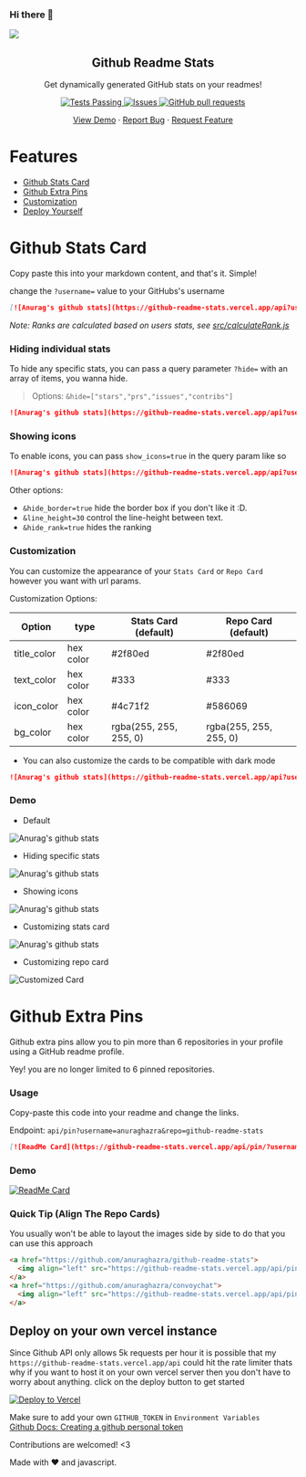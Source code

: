 ### Hi there 👋

<!--
**IshaanOhri/IshaanOhri** is a ✨ _special_ ✨ repository because its `README.md` (this file) appears on your GitHub profile.

Here are some ideas to get you started:

- 🔭 I’m currently working on ...
- 🌱 I’m currently learning ...
- 👯 I’m looking to collaborate on ...
- 🤔 I’m looking for help with ...
- 💬 Ask me about ...
- 📫 How to reach me: ...
- 😄 Pronouns: ...
- ⚡ Fun fact: ...
-->

![](https://github-readme-stats.vercel.app/api?username=IshaanOhri&show_icons=true)

<p align="center">
 <h2 align="center">Github Readme Stats</h2>
 <p align="center">Get dynamically generated GitHub stats on your readmes!</p>

  <p align="center">
    <a href="https://github.com/anuraghazra/github-readme-stats/actions">
      <img alt="Tests Passing" src="https://github.com/anuraghazra/github-readme-stats/workflows/Test/badge.svg" />
    </a>
    <a href="https://github.com/anuraghazra/github-readme-stats/issues">
      <img alt="Issues" src="https://img.shields.io/github/issues/anuraghazra/github-readme-stats?color=0088ff" />
    </a>
    <a href="https://github.com/anuraghazra/github-readme-stats/pulls">
      <img alt="GitHub pull requests" src="https://img.shields.io/github/issues-pr/anuraghazra/github-readme-stats?color=0088ff" />
    </a>
  </p>

  <p align="center">
    <a href="#demo">View Demo</a>
    ·
    <a href="https://github.com/anuraghazra/github-readme-stats/issues">Report Bug</a>
    ·
    <a href="https://github.com/anuraghazra/github-readme-stats/issues">Request Feature</a>
  </p>
</p>

# Features

- [Github Stats Card](#github-stats-card)
- [Github Extra Pins](#github-extra-pins)
- [Customization](#customization)
- [Deploy Yourself](#deploy-on-your-own-vercel-instance)

# Github Stats Card

Copy paste this into your markdown content, and that's it. Simple!

change the `?username=` value to your GitHubs's username

```md
[![Anurag's github stats](https://github-readme-stats.vercel.app/api?username=anuraghazra)](https://github.com/anuraghazra/github-readme-stats)
```

_Note: Ranks are calculated based on users stats, see [src/calculateRank.js](./src/calculateRank.js)_

### Hiding individual stats

To hide any specific stats, you can pass a query parameter `?hide=` with an array of items, you wanna hide.

> Options: `&hide=["stars","prs","issues","contribs"]`

```md
![Anurag's github stats](https://github-readme-stats.vercel.app/api?username=anuraghazra&hide=["contribs","prs"])
```

### Showing icons

To enable icons, you can pass `show_icons=true` in the query param like so

```md
![Anurag's github stats](https://github-readme-stats.vercel.app/api?username=anuraghazra&show_icons=true)
```

Other options:

- `&hide_border=true` hide the border box if you don't like it :D.
- `&line_height=30` control the line-height between text.
- `&hide_rank=true` hides the ranking

### Customization

You can customize the appearance of your `Stats Card` or `Repo Card` however you want with url params.

Customization Options:

| Option      | type      | Stats Card (default)   | Repo Card (default)    |
| ----------- | --------- | ---------------------- | ---------------------- |
| title_color | hex color | #2f80ed                | #2f80ed                |
| text_color  | hex color | #333                   | #333                   |
| icon_color  | hex color | #4c71f2                | #586069                |
| bg_color    | hex color | rgba(255, 255, 255, 0) | rgba(255, 255, 255, 0) |

- You can also customize the cards to be compatible with dark mode

```md
![Anurag's github stats](https://github-readme-stats.vercel.app/api?username=anuraghazra&show_icons=true&title_color=fff&icon_color=79ff97&text_color=9f9f9f&bg_color=151515)
```

### Demo

- Default

![Anurag's github stats](https://github-readme-stats.vercel.app/api?username=anuraghazra)

- Hiding specific stats

![Anurag's github stats](https://github-readme-stats.vercel.app/api?username=anuraghazra&hide=["contribs","issues"])

- Showing icons

![Anurag's github stats](https://github-readme-stats.vercel.app/api?username=anuraghazra&hide=["issues"]&show_icons=true)

- Customizing stats card

![Anurag's github stats](https://github-readme-stats.vercel.app/api/?username=anuraghazra&show_icons=true&title_color=fff&icon_color=79ff97&text_color=9f9f9f&bg_color=151515)

- Customizing repo card

![Customized Card](https://github-readme-stats.vercel.app/api/pin?username=anuraghazra&repo=github-readme-stats&title_color=fff&icon_color=f9f9f9&text_color=9f9f9f&bg_color=151515)

# Github Extra Pins

Github extra pins allow you to pin more than 6 repositories in your profile using a GitHub readme profile.

Yey! you are no longer limited to 6 pinned repositories.

### Usage

Copy-paste this code into your readme and change the links.

Endpoint: `api/pin?username=anuraghazra&repo=github-readme-stats`

```md
[![ReadMe Card](https://github-readme-stats.vercel.app/api/pin/?username=anuraghazra&repo=github-readme-stats)](https://github.com/anuraghazra/github-readme-stats)
```

### Demo

[![ReadMe Card](https://github-readme-stats.vercel.app/api/pin/?username=anuraghazra&repo=github-readme-stats)](https://github.com/anuraghazra/github-readme-stats)

### Quick Tip (Align The Repo Cards)

You usually won't be able to layout the images side by side to do that you can use this approach

```md
<a href="https://github.com/anuraghazra/github-readme-stats">
  <img align="left" src="https://github-readme-stats.vercel.app/api/pin/?username=anuraghazra&repo=github-readme-stats" />
</a>
<a href="https://github.com/anuraghazra/convoychat">
  <img align="left" src="https://github-readme-stats.vercel.app/api/pin/?username=anuraghazra&repo=convoychat" />
</a>
```

## Deploy on your own vercel instance

Since Github API only allows 5k requests per hour it is possible that my `https://github-readme-stats.vercel.app/api` could hit the rate limiter thats why if you want to host it on your own vercel server then you don't have to worry about anything. click on the deploy button to get started

[![Deploy to Vercel](https://vercel.com/button)](https://vercel.com/import/project?template=https://github.com/anuraghazra/github-readme-stats)

Make sure to add your own `GITHUB_TOKEN` in `Environment Variables`  
[Github Docs: Creating a github personal token](https://docs.github.com/en/github/authenticating-to-github/creating-a-personal-access-token)

Contributions are welcomed! <3

Made with :heart: and javascript.

